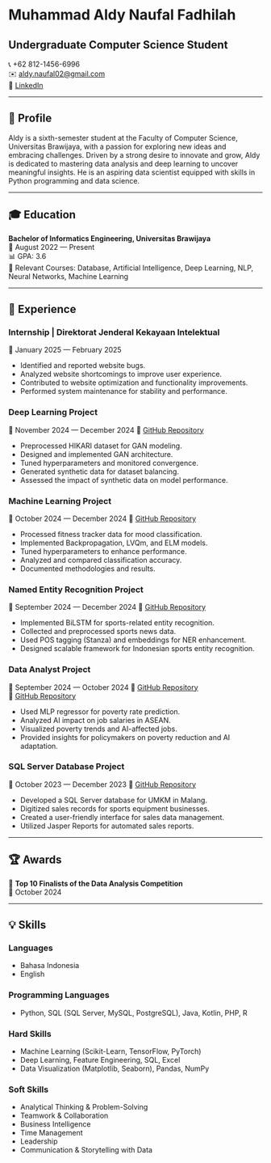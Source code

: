 # Muhammad Aldy Naufal Fadhilah

## Undergraduate Computer Science Student

📞 +62 812-1456-6996  
✉️ aldy.naufal02@gmail.com  
🔗 [LinkedIn](https://www.linkedin.com/in/aldy-naufal)

---

## 📌 Profile
Aldy is a sixth-semester student at the Faculty of Computer Science, Universitas Brawijaya, with a passion for exploring new ideas and embracing challenges. Driven by a strong desire to innovate and grow, Aldy is dedicated to mastering data analysis and deep learning to uncover meaningful insights. He is an aspiring data scientist equipped with skills in Python programming and data science.

---

## 🎓 Education
**Bachelor of Informatics Engineering, Universitas Brawijaya**  
📅 August 2022 — Present  
📊 GPA: 3.6  
🔹 Relevant Courses: Database, Artificial Intelligence, Deep Learning, NLP, Neural Networks, Machine Learning  

---

## 💼 Experience

### Internship | Direktorat Jenderal Kekayaan Intelektual  
📅 January 2025 — February 2025
- Identified and reported website bugs.
- Analyzed website shortcomings to improve user experience.
- Contributed to website optimization and functionality improvements.
- Performed system maintenance for stability and performance.

### Deep Learning Project  
📅 November 2024 — December 2024
🔗 [GitHub Repository](https://github.com/jonatyoung/GAN_HIKARI_2021.git)  
- Preprocessed HIKARI dataset for GAN modeling.  
- Designed and implemented GAN architecture.
- Tuned hyperparameters and monitored convergence.
- Generated synthetic data for dataset balancing.
- Assessed the impact of synthetic data on model performance.

### Machine Learning Project  
📅 October 2024 — December 2024 
🔗 [GitHub Repository](https://github.com/jonatyoung/LVQ_ELM.git)  
- Processed fitness tracker data for mood classification.
- Implemented Backpropagation, LVQm, and ELM models.
- Tuned hyperparameters to enhance performance.
- Analyzed and compared classification accuracy.
- Documented methodologies and results.

### Named Entity Recognition Project  
📅 September 2024 — December 2024
🔗 [GitHub Repository](https://github.com/jonatyoung/NER_Olahraga.git)  
- Implemented BiLSTM for sports-related entity recognition.
- Collected and preprocessed sports news data.
- Used POS tagging (Stanza) and embeddings for NER enhancement.
- Designed scalable framework for Indonesian sports entity recognition.

### Data Analyst Project  
📅 September 2024 — October 2024 
🔗 [GitHub Repository](https://github.com/aldyNaufal/Final-DAC-PedalRevo.git)  
🔗 [GitHub Repository](https://github.com/aldyNaufal/DAC2024-PedalRevo.git) 
- Used MLP regressor for poverty rate prediction.
- Analyzed AI impact on job salaries in ASEAN.
- Visualized poverty trends and AI-affected jobs.
- Provided insights for policymakers on poverty reduction and AI adaptation.

### SQL Server Database Project  
📅 October 2023 — December 2023 
🔗 [GitHub Repository](https://github.com/aldyNaufal/project_basdat.git)    
- Developed a SQL Server database for UMKM in Malang.
- Digitized sales records for sports equipment businesses.
- Created a user-friendly interface for sales data management.
- Utilized Jasper Reports for automated sales reports.

---

## 🏆 Awards
🏅 **Top 10 Finalists of the Data Analysis Competition**  
📅 October 2024

---

## 💡 Skills

### **Languages**
- Bahasa Indonesia
- English

### **Programming Languages**
- Python, SQL (SQL Server, MySQL, PostgreSQL), Java, Kotlin, PHP, R

### **Hard Skills**
- Machine Learning (Scikit-Learn, TensorFlow, PyTorch)
- Deep Learning, Feature Engineering, SQL, Excel
- Data Visualization (Matplotlib, Seaborn), Pandas, NumPy

### **Soft Skills**
- Analytical Thinking & Problem-Solving
- Teamwork & Collaboration
- Business Intelligence
- Time Management
- Leadership
- Communication & Storytelling with Data
